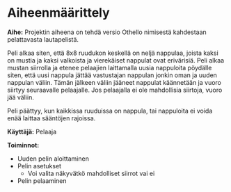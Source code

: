 # Aiheenmäärittely

**Aihe:** Projektin aiheena on tehdä versio Othello nimisestä kahdestaan pelattavasta lautapelistä. 

Peli alkaa siten, että 8x8 ruudukon keskellä on neljä nappulaa, joista kaksi on mustia ja kaksi valkoista ja vierekäiset nappulat ovat erivärisiä. Peli alkaa mustan siirrolla ja etenee pelaajien
laittamalla uusia nappuloita pöydälle siten, että uusi nappula jättää vastustajan nappulan jonkin oman ja uuden nappulan väliin. Tämän jälkeen väliin jääneet nappulat käännetään
ja vuoro siirtyy seuraavalle pelaajalle. Jos pelaajalla ei ole mahdollisia siirtoja, vuoro jää väliin.

Peli päättyy, kun kaikkissa ruuduissa on nappula, tai nappuloita ei voida enää laittaa sääntöjen rajoissa.


**Käyttäjä:** Pelaaja

**Toiminnot:**

* Uuden pelin aloittaminen
* Pelin asetukset
  * Voi valita näkyvätkö mahdolliset siirrot vai ei
* Pelin pelaaminen

